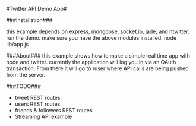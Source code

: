 #Twitter API Demo App#

###Installation###

this example depends on express, mongoose, socket.io, jade, and ntwitter.
run the demo. make sure you have the above modules installed.
    node lib/app.js


###About###
this example shows how to make a simple real time app with node and twitter.
currently the application will log you in via an OAuth transaction. From there it will go to
/user where API calls are being pushed from the server.



###TODO###
* tweet REST routes
* users REST routes
* friends & followers REST routes
* Streaming API example
